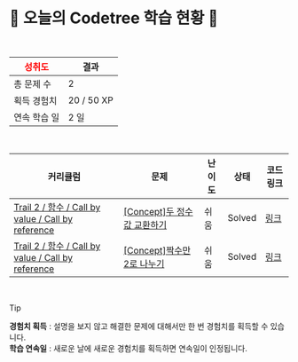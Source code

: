 # 🌲 오늘의 Codetree 학습 현황 🌲

<br />

| <span style="color:red;display:block;text-align:center;"> **성취도**</span> | 결과 |
|---|---|
| 총 문제 수 | 2 |
| 획득 경험치 | 20 / 50 XP |
| 연속 학습 일 | 2 일 |

<br />

|커리큘럼|문제|난이도|상태|코드 링크|
|---|---|---|---|---|
|[Trail 2 / 함수 / Call by value / Call by reference](https://https://en.codetree.ai/trail-info/novice-mid/)|[[Concept]두 정수 값 교환하기](https://https://en.codetree.ai/trails/complete/curated-cards/intro-to-exchange-two-integer-values/)|쉬움|Solved|[링크](https://github.com/jhj6185/codeTree/blob/main/250110/%EB%91%90%20%EC%A0%95%EC%88%98%20%EA%B0%92%20%EA%B5%90%ED%99%98%ED%95%98%EA%B8%B0/to-exchange-two-integer-values.java)|
|[Trail 2 / 함수 / Call by value / Call by reference](https://https://en.codetree.ai/trail-info/novice-mid/)|[[Concept]짝수만 2로 나누기](https://https://en.codetree.ai/trails/complete/curated-cards/intro-divide-even-numbers-by-2/)|쉬움|Solved|[링크](https://github.com/jhj6185/codeTree/blob/main/250110/%EC%A7%9D%EC%88%98%EB%A7%8C%202%EB%A1%9C%20%EB%82%98%EB%88%84%EA%B8%B0/divide-even-numbers-by-2.java)|


<br />

> [!TIP]
> **경험치 획득** : 설명을 보지 않고 해결한 문제에 대해서만 한 번 경험치를 획득할 수 있습니다.  
> **학습 연속일** : 새로운 날에 새로운 경험치를 획득하면 연속일이 인정됩니다.

